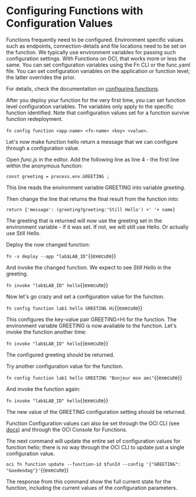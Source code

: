 # Configuring Functions with Configuration Values

Functions frequently need to be configured. Environment specific values such as endpoints, connection-details and file locations need to be set on the function. We typically use environment variables for passing such configuration settings. With Functions on OCI, that works more or less the same. You can set configuration variables using the Fn CLI or the func.yaml file. You can set configuration variables on the application or function level; the latter overrides the prior.

For details, check the documentation on [configuring functions](https://github.com/fnproject/docs/blob/master/fn/develop/configs.md).

After you deploy your function for the very first time, you can set function level configuration variables. The variables only apply to the specific function identified. Note that configuration values set for a function survive function redeployment. 

`fn config function <app-name> <fn-name> <key> <value>`.

Let's now make function hello return a message that we can configure through a configuration value.

Open *func.js* in the editor. Add the following line as line 4 - the first line within the anonymous function:  

`const greeting = process.env.GREETING ;`

This line reads the environment variable GREETING into variable *greeting*.

Then change the line that returns the final result from the function into:

`return {'message': (greeting?greeting:'Still Hello') +' '+ name}`

The greeting that is returned will now use the greeting set in the environment variable - if it was set. If not, we will still use Hello. Or actually use Still Hello.

Deploy the now changed function:

`fn -v deploy --app "lab$LAB_ID"`{{execute}}

And invoke the changed function. We expect to see *Still Hello* in the greeting.

`fn invoke "lab$LAB_ID" hello`{{execute}}

Now let's go crazy and set a configuration value for the function.

`fn config function lab1 hello GREETING Hi`{{execute}}

This configures the key-value pair GREETING=Hi for the function. The environment variable GREETING is now available to the function. Let's invoke the function another time:

`fn invoke "lab$LAB_ID" hello`{{execute}}

The configured greeting should be returned.

Try another configuration value for the function.

`fn config function lab1 hello GREETING "Bonjour mon ami"`{{execute}}

And invoke the function again:

`fn invoke "lab$LAB_ID" hello`{{execute}}

The new value of the GREETING configuration setting should be returned.

Function Configuration values can also be set through the OCI CLI (see [docs](https://docs.cloud.oracle.com/iaas/tools/oci-cli/2.8.0/oci_cli_docs/cmdref/fn/function/update.html#cmdoption-config)) and through the OCI Console for Functions.

The next command will update the entire set of configuration values for function hello; there is no way through the OCI CLI to update just a single configuration value. 

`oci fn function update --function-id $funId --config '{"GREETING": "Goedendag"}'`{{execute}}

The response from this command show the full current state for the function, including the current values of the configuration parameters.


